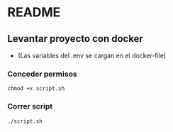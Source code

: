 # README

## Levantar proyecto con docker
- (Las variables del .env se cargan en el docker-file)
### Conceder permisos 
````
chmod +x script.sh
````

### Correr script
````
./script.sh
````
